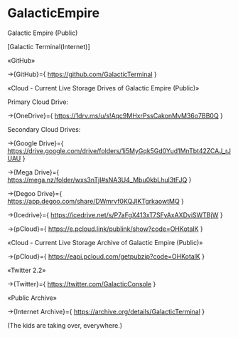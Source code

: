 # GalacticEmpire
Galactic Empire (Public)

[Galactic Terminal(Internet)]

«GitHub»

→{GitHub}={ https://github.com/GalacticTerminal }


«Cloud - Current Live Storage Drives of Galactic Empire (Public)»

Primary Cloud Drive:

→{OneDrive}={ https://1drv.ms/u/s!Aqc9MHxrPssCakonMvM36o7BB0Q }

Secondary Cloud Drives:

→{Google Drive}={ https://drive.google.com/drive/folders/1i5MyGqk5Gd0Yud1MnTbt42ZCAJ_rJUAU }

→{Mega Drive}={ https://mega.nz/folder/wxs3nTjI#sNA3U4_Mbu0kbLhul3tFJQ }

→{Degoo Drive}={ https://app.degoo.com/share/DWmrvf0KQJIKTgrkaowtMQ }

→{Icedrive}={ https://icedrive.net/s/P7aFgX413xT7SFyAxAXDviSWTBjW }

→{pCloud}={ https://e.pcloud.link/publink/show?code=OHKotalK }


«Cloud - Current Live Storage Archive of Galactic Empire (Public)»

→{pCloud}={ https://eapi.pcloud.com/getpubzip?code=OHKotalK }


«Twitter 2.2»

→{Twitter}={ https://twitter.com/GalacticConsole }


«Public Archive»

→{Internet Archive}={ https://archive.org/details/GalacticTerminal }

(The kids are taking over, everywhere.)
